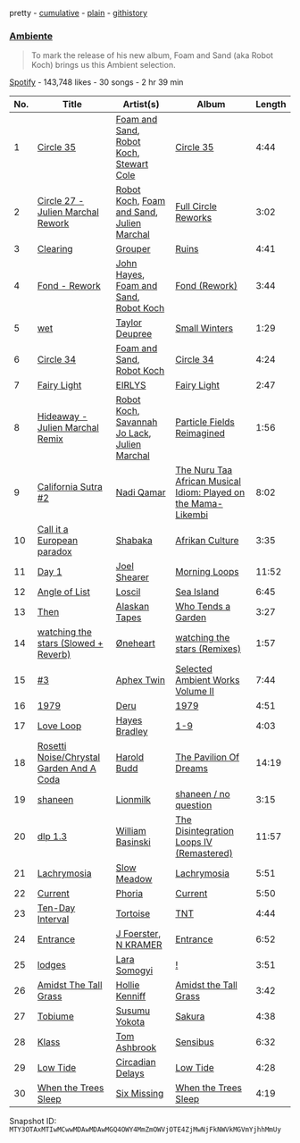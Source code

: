 pretty - [cumulative](/playlists/cumulative/37i9dQZF1DX9c7yCloFHHL.md) - [plain](/playlists/plain/37i9dQZF1DX9c7yCloFHHL) - [githistory](https://github.githistory.xyz/mackorone/spotify-playlist-archive/blob/main/playlists/plain/37i9dQZF1DX9c7yCloFHHL)

### [Ambiente](https://open.spotify.com/playlist/37i9dQZF1DX9c7yCloFHHL)

> To mark the release of his new album, Foam and Sand \(aka Robot Koch\) brings us this Ambient selection.

[Spotify](https://open.spotify.com/user/spotify) - 143,748 likes - 30 songs - 2 hr 39 min

| No. | Title | Artist(s) | Album | Length |
|---|---|---|---|---|
| 1 | [Circle 35](https://open.spotify.com/track/1VUfXkhI8WaD496kT9Uh2U) | [Foam and Sand](https://open.spotify.com/artist/1auVJGxP1B7a0GYbD6G6dd), [Robot Koch](https://open.spotify.com/artist/47V6nyjOrUR98qv6gkYssI), [Stewart Cole](https://open.spotify.com/artist/7BYvulKCfH5GihsIAwGcdh) | [Circle 35](https://open.spotify.com/album/2GcCHQBNg5H1j9YbigZcGQ) | 4:44 |
| 2 | [Circle 27 \- Julien Marchal Rework](https://open.spotify.com/track/18oMEfjBfIO3zoOjZJvtQS) | [Robot Koch](https://open.spotify.com/artist/47V6nyjOrUR98qv6gkYssI), [Foam and Sand](https://open.spotify.com/artist/1auVJGxP1B7a0GYbD6G6dd), [Julien Marchal](https://open.spotify.com/artist/7e4AmALFiKR69Xra2EksPU) | [Full Circle Reworks](https://open.spotify.com/album/456HZjogXSlOUsCkKmjoqC) | 3:02 |
| 3 | [Clearing](https://open.spotify.com/track/3IL43TRkEnh4buGOZ1Brb5) | [Grouper](https://open.spotify.com/artist/31uyAcnY0kjjKKIQZMKX4i) | [Ruins](https://open.spotify.com/album/5ElYoVUqRQIlDekD1v6aKa) | 4:41 |
| 4 | [Fond \- Rework](https://open.spotify.com/track/1NR4lmznMMB07hzvy4PN74) | [John Hayes](https://open.spotify.com/artist/7o2FMy3ZI4GssMyY8ELHGt), [Foam and Sand](https://open.spotify.com/artist/1auVJGxP1B7a0GYbD6G6dd), [Robot Koch](https://open.spotify.com/artist/47V6nyjOrUR98qv6gkYssI) | [Fond \(Rework\)](https://open.spotify.com/album/4JcX4CjnRbPzSgT2wADcIE) | 3:44 |
| 5 | [wet](https://open.spotify.com/track/7M1XXT7oR3UP2Jwjb43Tdt) | [Taylor Deupree](https://open.spotify.com/artist/4X3dUbGsTpVH6EbxtWnj6T) | [Small Winters](https://open.spotify.com/album/0auRlZgLwmRiPSevAUfHqD) | 1:29 |
| 6 | [Circle 34](https://open.spotify.com/track/0SJ3LjYk2aaQVmKDFBXFo4) | [Foam and Sand](https://open.spotify.com/artist/1auVJGxP1B7a0GYbD6G6dd), [Robot Koch](https://open.spotify.com/artist/47V6nyjOrUR98qv6gkYssI) | [Circle 34](https://open.spotify.com/album/4srPuKefOE1KjzbsG3pOHw) | 4:24 |
| 7 | [Fairy Light](https://open.spotify.com/track/5xGPWuqxOJbw2xs6FRI59G) | [EIRLYS](https://open.spotify.com/artist/5Lqrkxi2AoI6HJQGoiVR5l) | [Fairy Light](https://open.spotify.com/album/13vaFAUPTL3Tf1DepswBgk) | 2:47 |
| 8 | [Hideaway \- Julien Marchal Remix](https://open.spotify.com/track/1W1oG50BEmDhtvN1TF2c4S) | [Robot Koch](https://open.spotify.com/artist/47V6nyjOrUR98qv6gkYssI), [Savannah Jo Lack](https://open.spotify.com/artist/5iyvceRZc6xv3JC02bcssM), [Julien Marchal](https://open.spotify.com/artist/7e4AmALFiKR69Xra2EksPU) | [Particle Fields Reimagined](https://open.spotify.com/album/7a9sTKSf2fmon38WC0xShx) | 1:56 |
| 9 | [California Sutra \#2](https://open.spotify.com/track/2d68pkbs9lIszjZH2wQPEU) | [Nadi Qamar](https://open.spotify.com/artist/2WMgxkJVAwUK7sBCxtbKOj) | [The Nuru Taa African Musical Idiom: Played on the Mama\-Likembi](https://open.spotify.com/album/26uz5994yfNfyl8D3ncb09) | 8:02 |
| 10 | [Call it a European paradox](https://open.spotify.com/track/4QIwLNUIdZVuer5c7k0uCk) | [Shabaka](https://open.spotify.com/artist/6ywMpa6AmGJpV5Sbyy58Js) | [Afrikan Culture](https://open.spotify.com/album/5fFftOUCiSbNfofIj8vXx0) | 3:35 |
| 11 | [Day 1](https://open.spotify.com/track/4IqM95Bxy0Ki0xbSIrNYKN) | [Joel Shearer](https://open.spotify.com/artist/4HrrmVtL1VbUi15AvooVeR) | [Morning Loops](https://open.spotify.com/album/518ACaHelXkskhf4AtBEvA) | 11:52 |
| 12 | [Angle of List](https://open.spotify.com/track/6lgDvkxcWNnCefaT2qeJPf) | [Loscil](https://open.spotify.com/artist/3GM5cpCBadq2PMHjFoEvhK) | [Sea Island](https://open.spotify.com/album/2GLSvGxliKx2LbRAKK7Led) | 6:45 |
| 13 | [Then](https://open.spotify.com/track/3Qi2lHwyWMJRgHaejotMTh) | [Alaskan Tapes](https://open.spotify.com/artist/5GHBk4xcO1UqlbyrUXv5dq) | [Who Tends a Garden](https://open.spotify.com/album/6CPGzcPxekd5T5s17Ak34R) | 3:27 |
| 14 | [watching the stars \(Slowed + Reverb\)](https://open.spotify.com/track/6V3bFXfMuKX7xJ3v2ate2J) | [Øneheart](https://open.spotify.com/artist/0dgJbQ0bKPyUXco8hEXN7X) | [watching the stars \(Remixes\)](https://open.spotify.com/album/7tVjWJao2UMh0kluQBHVPy) | 1:57 |
| 15 | [\#3](https://open.spotify.com/track/7glKwbR1DyuIuE6XvZvJbQ) | [Aphex Twin](https://open.spotify.com/artist/6kBDZFXuLrZgHnvmPu9NsG) | [Selected Ambient Works Volume II](https://open.spotify.com/album/2SZZihZiCsFo87NKxDfxlH) | 7:44 |
| 16 | [1979](https://open.spotify.com/track/6SwLbGkrXDW8DzYGhqhxGD) | [Deru](https://open.spotify.com/artist/4GolrXXRODq7bAGCod4JoV) | [1979](https://open.spotify.com/album/71pc0KL3h4NpP21f3g31IE) | 4:51 |
| 17 | [Love Loop](https://open.spotify.com/track/0YGrdQ8hFs7JlQYCOvHVgY) | [Hayes Bradley](https://open.spotify.com/artist/2eR5l1dWjSIEfAs0mXgyak) | [1\-9](https://open.spotify.com/album/509ah7t6P53jl9wGlJjnrQ) | 4:03 |
| 18 | [Rosetti Noise/Chrystal Garden And A Coda](https://open.spotify.com/track/2oWwrX6JGdRC4cUnJlYiWF) | [Harold Budd](https://open.spotify.com/artist/3uOCouLFR4bVx0XeiQJSbl) | [The Pavilion Of Dreams](https://open.spotify.com/album/0hWjBUtA4eoFsyh6lygVRN) | 14:19 |
| 19 | [shaneen](https://open.spotify.com/track/2rd8nhP9f33EYCQdbJ3RKr) | [Lionmilk](https://open.spotify.com/artist/0ssDUMMQsAhDLqKwBqEnGZ) | [shaneen / no question](https://open.spotify.com/album/4pFy2l0dKc8I6aq1Nu55xQ) | 3:15 |
| 20 | [dlp 1.3](https://open.spotify.com/track/3hFipULsVstcUDjujwyNr5) | [William Basinski](https://open.spotify.com/artist/6u5axd0rpDsWSmzhFfb2VB) | [The Disintegration Loops IV \(Remastered\)](https://open.spotify.com/album/4Vs8o9MQur5NHGGr5kqXn6) | 11:57 |
| 21 | [Lachrymosia](https://open.spotify.com/track/4C2oxF6fIKn0Y6VxyX7fos) | [Slow Meadow](https://open.spotify.com/artist/1X93CiijNCFQa4o17hLwI3) | [Lachrymosia](https://open.spotify.com/album/6aiZpK9piIxBB5MrsCHPPf) | 5:51 |
| 22 | [Current](https://open.spotify.com/track/05J7mr2kIdHciLOO5ISSia) | [Phoria](https://open.spotify.com/artist/0HDxlFsXwyrpufs4YgTNMm) | [Current](https://open.spotify.com/album/4pPrnPAjNULq5aca8tJA0U) | 5:50 |
| 23 | [Ten\-Day Interval](https://open.spotify.com/track/5A2vl9MadJ87kas3R3GoTm) | [Tortoise](https://open.spotify.com/artist/3WggbHDpj4rPKbL97zG5MQ) | [TNT](https://open.spotify.com/album/4JwjxPyISbFEUeh267bYbg) | 4:44 |
| 24 | [Entrance](https://open.spotify.com/track/1kLoPLQc1XYXijQGjA9Crk) | [J Foerster](https://open.spotify.com/artist/4sRdSdPKzOOJa9WgBfTz6i), [N KRAMER](https://open.spotify.com/artist/6pY5KhflZwSO9L6Iq2A77t) | [Entrance](https://open.spotify.com/album/4c0B46pCSc9p0j2vJE254Q) | 6:52 |
| 25 | [lodges](https://open.spotify.com/track/1cWgcIQt6N57DrUzXqmAOS) | [Lara Somogyi](https://open.spotify.com/artist/4vFvy7t3jlzAYrNYjW8uDo) | [!](https://open.spotify.com/album/2cbGI3oi9hoiYBaILgsL9U) | 3:51 |
| 26 | [Amidst The Tall Grass](https://open.spotify.com/track/2aEbNKgMF6uCwjhdGrRUeG) | [Hollie Kenniff](https://open.spotify.com/artist/5jz9oievmO3hrSV0XOxHHS) | [Amidst the Tall Grass](https://open.spotify.com/album/6dzkzzPE3wnRWaFdVjg098) | 3:42 |
| 27 | [Tobiume](https://open.spotify.com/track/4IQWc6rhJwpFrRKBLx27X6) | [Susumu Yokota](https://open.spotify.com/artist/3ND5NWoKzlelYDDyWqSQpQ) | [Sakura](https://open.spotify.com/album/2BRedpXNmL3NkN2eutmXZ2) | 4:38 |
| 28 | [Klass](https://open.spotify.com/track/7B4DTiga2xN0BtIDh45vyk) | [Tom Ashbrook](https://open.spotify.com/artist/481U7FXn2fSb0YXFqKdYtO) | [Sensibus](https://open.spotify.com/album/6jTxjupC87AnzDsQm8o4s9) | 6:32 |
| 29 | [Low Tide](https://open.spotify.com/track/0p6sXoj4rHLWM8cUblGr2o) | [Circadian Delays](https://open.spotify.com/artist/3cBMkyQ4t8d6G7p03hBVl8) | [Low Tide](https://open.spotify.com/album/5EVPNtfPlyZk0YtkeICBnn) | 4:28 |
| 30 | [When the Trees Sleep](https://open.spotify.com/track/1Wn9ZvgTIwyXzUDkxBSRo2) | [Six Missing](https://open.spotify.com/artist/70yRyjWkxX4n1jcdC3Pzmt) | [When the Trees Sleep](https://open.spotify.com/album/6abg6cdcClXg6wcfB4CxIh) | 4:19 |

Snapshot ID: `MTY3OTAxMTIwMCwwMDAwMDAwMGQ4OWY4MmZmOWVjOTE4ZjMwNjFkNWVkMGVmYjhhMmUy`
